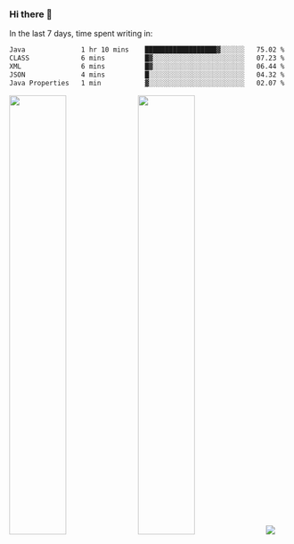 ### Hi there 👋

In the last 7 days, time spent writing in:

<!--START_SECTION:waka-->

```txt
Java              1 hr 10 mins    ██████████████████▓░░░░░░   75.02 %
CLASS             6 mins          █▓░░░░░░░░░░░░░░░░░░░░░░░   07.23 %
XML               6 mins          █▓░░░░░░░░░░░░░░░░░░░░░░░   06.44 %
JSON              4 mins          █░░░░░░░░░░░░░░░░░░░░░░░░   04.32 %
Java Properties   1 min           ▓░░░░░░░░░░░░░░░░░░░░░░░░   02.07 %
```

<!--END_SECTION:waka-->

<img src="https://wakatime.com/share/@jimtje/5d0c92de-08f8-4a72-8f2f-6a9693d1e318.svg" width=45% height=45%> <img src="https://wakatime.com/share/@jimtje/501498ae-bda5-4da7-a89d-b40bcdd5556d.svg" width=45% height=45%>
![](https://hit.yhype.me/github/profile?user_id=43537315)
